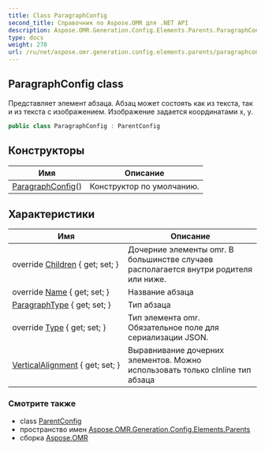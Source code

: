 ```yaml
---
title: Class ParagraphConfig
second_title: Справочник по Aspose.OMR для .NET API
description: Aspose.OMR.Generation.Config.Elements.Parents.ParagraphConfig сорт. Представляет элемент абзаца. Абзац может состоять как из текста так и из текста с изображением. Изображение задается координатами x y.
type: docs
weight: 270
url: /ru/net/aspose.omr.generation.config.elements.parents/paragraphconfig/
---
```

## ParagraphConfig class

Представляет элемент абзаца. Абзац может состоять как из текста, так и из текста с изображением. Изображение задается координатами x, y.

```csharp
public class ParagraphConfig : ParentConfig
```

## Конструкторы

| Имя | Описание |
| --- | --- |
| [ParagraphConfig](paragraphconfig/)() | Конструктор по умолчанию. |

## Характеристики

| Имя | Описание |
| --- | --- |
| override [Children](../../aspose.omr.generation.config.elements.parents/paragraphconfig/children/) { get; set; } | Дочерние элементы omr. В большинстве случаев располагается внутри родителя или ниже. |
| override [Name](../../aspose.omr.generation.config.elements.parents/paragraphconfig/name/) { get; set; } | Название абзаца |
| [ParagraphType](../../aspose.omr.generation.config.elements.parents/paragraphconfig/paragraphtype/) { get; set; } | Тип абзаца |
| override [Type](../../aspose.omr.generation.config.elements.parents/paragraphconfig/type/) { get; set; } | Тип элемента omr. Обязательное поле для сериализации JSON. |
| [VerticalAlignment](../../aspose.omr.generation.config.elements.parents/paragraphconfig/verticalalignment/) { get; set; } | Выравнивание дочерних элементов. Можно использовать только сInline тип абзаца |

### Смотрите также

* class [ParentConfig](../../aspose.omr.generation.config/parentconfig/)
* пространство имен [Aspose.OMR.Generation.Config.Elements.Parents](../../aspose.omr.generation.config.elements.parents/)
* сборка [Aspose.OMR](../../)


